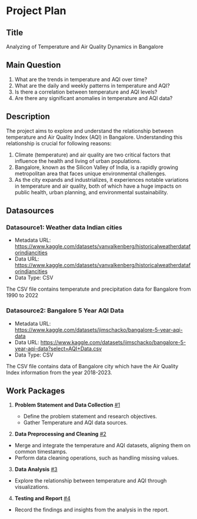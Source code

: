 # Project Plan

## Title
Analyzing of Temperature and Air Quality Dynamics in Bangalore

## Main Question

1. What are the trends in temperature and AQI over time?
2. What are the daily and weekly patterns in temperature and AQI?
3. Is there a correlation between temperature and AQI levels?
4. Are there any significant anomalies in temperature and AQI data?

## Description

The project aims to explore and understand the relationship between temperature and Air Quality Index (AQI) in Bangalore. Understanding this relationship is crucial for following reasons:

1. Climate (temperature) and air quality are two critical factors that influence the health and living of urban populations. 
2. Bangalore, known as the Silicon Valley of India, is a rapidly growing metropolitan area that faces unique environmental challenges. 
3. As the city expands and industrializes, it experiences notable variations in temperature and air quality, both of which have a huge impacts on public health, urban planning, and environmental sustainability.



## Datasources

### Datasource1: Weather data Indian cities
* Metadata URL: https://www.kaggle.com/datasets/vanvalkenberg/historicalweatherdataforindiancities
* Data URL: https://www.kaggle.com/datasets/vanvalkenberg/historicalweatherdataforindiancities
* Data Type: CSV

The CSV file contains temperatute and precipitation data for Bangalore from 1990 to 2022

### Datasource2: Bangalore 5 Year AQI Data
* Metadata URL: https://www.kaggle.com/datasets/jimschacko/bangalore-5-year-aqi-data
* Data URL: https://www.kaggle.com/datasets/jimschacko/bangalore-5-year-aqi-data?select=AQI+Data.csv
* Data Type: CSV

The CSV file contains data of Bangalore city which have the Air Quality Index information from the year 2018-2023.



## Work Packages

1. **Problem Statement and Data Collection** [#1][i1]
   - Define the problem statement and research objectives.
   - Gather Temperature and AQI data sources.

2. **Data Preprocessing and Cleaning** [#2][i2]
  - Merge and integrate the temperature and AQI datasets, aligning them on common timestamps.
  - Perform data cleaning operations, such as handling missing values.

3. **Data Analysis** [#3][i3]
  - Explore the relationship between temperature and AQI through visualizations.

4. **Testing and Report** [#4][i4]
  - Record the findings and insights from the analysis in the report.
   

[i1]: https://github.com/apoorvav-github/made-template-fau/issues/1
[i2]: https://github.com/apoorvav-github/made-template-fau/issues/2
[i3]: https://github.com/apoorvav-github/made-template-fau/issues/3
[i4]: https://github.com/apoorvav-github/made-template-fau/issues/4